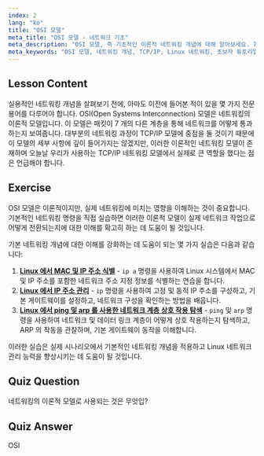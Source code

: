 ```yaml
---
index: 2
lang: "ko"
title: "OSI 모델"
meta_title: "OSI 모델 - 네트워크 기초"
meta_description: "OSI 모델, 즉 기초적인 이론적 네트워킹 개념에 대해 알아보세요. 7 개 계층과 TCP/IP와의 관련성을 이해합니다. 초보자를 위한 필수 Linux 네트워킹 가이드입니다."
meta_keywords: "OSI 모델, 네트워킹 개념, TCP/IP, Linux 네트워킹, 초보자 튜토리얼, 네트워크 계층, 이론적 모델"
---
```


## Lesson Content

실용적인 네트워킹 개념을 살펴보기 전에, 아마도 이전에 들어본 적이 있을 몇 가지 전문 용어를 다루어야 합니다. OSI(Open Systems Interconnection) 모델은 네트워킹의 이론적 모델입니다. 이 모델은 패킷이 7 개의 다른 계층을 통해 네트워크를 어떻게 통과하는지 보여줍니다. 대부분의 네트워킹 과정이 TCP/IP 모델에 중점을 둘 것이기 때문에 이 모델의 세부 사항에 깊이 들어가지는 않겠지만, 이러한 이론적인 네트워킹 모델이 존재하며 오늘날 우리가 사용하는 TCP/IP 네트워킹 모델에서 실제로 큰 역할을 했다는 점은 언급해야 합니다.

## Exercise

OSI 모델은 이론적이지만, 실제 네트워킹에 미치는 영향을 이해하는 것이 중요합니다. 기본적인 네트워킹 명령을 직접 실습하면 이러한 이론적 모델이 실제 네트워크 작업으로 어떻게 전환되는지에 대한 이해를 확고히 하는 데 도움이 될 것입니다.

기본 네트워킹 개념에 대한 이해를 강화하는 데 도움이 되는 몇 가지 실습은 다음과 같습니다:

1. **[Linux 에서 MAC 및 IP 주소 식별](https://labex.io/ko/labs/linux-identify-mac-and-ip-addresses-in-linux-592731)** - `ip a` 명령을 사용하여 Linux 시스템에서 MAC 및 IP 주소를 포함한 네트워크 주소 지정 정보를 식별하는 연습을 합니다.
2. **[Linux 에서 IP 주소 관리](https://labex.io/ko/labs/linux-manage-ip-addressing-in-linux-592736)** - `ip` 명령을 사용하여 고정 및 동적 IP 주소를 구성하고, 기본 게이트웨이를 설정하고, 네트워크 구성을 확인하는 방법을 배웁니다.
3. **[Linux 에서 ping 및 arp 를 사용한 네트워크 계층 상호 작용 탐색](https://labex.io/ko/labs/linux-explore-network-layer-interaction-with-ping-and-arp-in-linux-592746)** - `ping` 및 `arp` 명령을 사용하여 네트워크 및 데이터 링크 계층이 어떻게 상호 작용하는지 탐색하고, ARP 의 작동을 관찰하며, 기본 게이트웨이 동작을 이해합니다.

이러한 실습은 실제 시나리오에서 기본적인 네트워킹 개념을 적용하고 Linux 네트워크 관리 능력을 향상시키는 데 도움이 될 것입니다.

## Quiz Question

네트워킹의 이론적 모델로 사용되는 것은 무엇입?

## Quiz Answer

OSI

